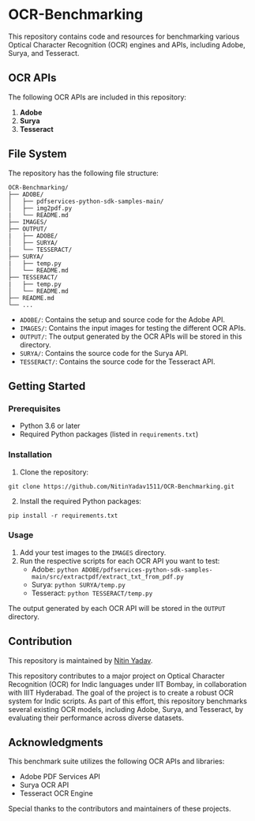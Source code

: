 # OCR-Benchmarking

This repository contains code and resources for benchmarking various Optical Character Recognition (OCR) engines and APIs, including Adobe, Surya, and Tesseract.

## OCR APIs

The following OCR APIs are included in this repository:

1. **Adobe**
2. **Surya**
3. **Tesseract**

## File System

The repository has the following file structure:

```
OCR-Benchmarking/
├── ADOBE/
│   ├── pdfservices-python-sdk-samples-main/
│   ├── img2pdf.py
|   └── README.md
├── IMAGES/
├── OUTPUT/
|   ├── ADOBE/
│   ├── SURYA/
|   └── TESSERACT/
├── SURYA/
|   ├── temp.py
│   └── README.md
├── TESSERACT/
|   ├── temp.py
│   └── README.md
├── README.md
└── ...
```

- `ADOBE/`: Contains the setup and source code for the Adobe API.
- `IMAGES/`: Contains the input images for testing the different OCR APIs.
- `OUTPUT/`: The output generated by the OCR APIs will be stored in this directory.
- `SURYA/`: Contains the source code for the Surya API.
- `TESSERACT/`: Contains the source code for the Tesseract API.

## Getting Started

### Prerequisites

- Python 3.6 or later
- Required Python packages (listed in `requirements.txt`)

### Installation

1. Clone the repository:

```
git clone https://github.com/NitinYadav1511/OCR-Benchmarking.git
```

2. Install the required Python packages:

```
pip install -r requirements.txt
```

### Usage

1. Add your test images to the `IMAGES` directory.
2. Run the respective scripts for each OCR API you want to test:
   - Adobe: `python ADOBE/pdfservices-python-sdk-samples-main/src/extractpdf/extract_txt_from_pdf.py`
   - Surya: `python SURYA/temp.py`
   - Tesseract: `python TESSERACT/temp.py`

The output generated by each OCR API will be stored in the `OUTPUT` directory.


## Contribution
This repository is maintained by [Nitin Yadav](https://github.com/NitinYadav1511).

This repository contributes to a major project on Optical Character Recognition (OCR) for Indic languages under IIT Bombay, in collaboration with IIIT Hyderabad. The goal of the project is to create a robust OCR system for Indic scripts. As part of this effort, this repository benchmarks several existing OCR models, including Adobe, Surya, and Tesseract, by evaluating their performance across diverse datasets.

## Acknowledgments

This benchmark suite utilizes the following OCR APIs and libraries:

- Adobe PDF Services API
- Surya OCR API
- Tesseract OCR Engine

Special thanks to the contributors and maintainers of these projects.
